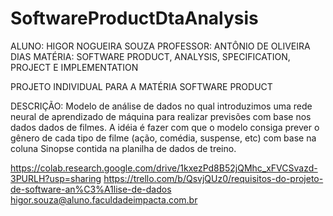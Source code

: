 # SoftwareProductDtaAnalysis

ALUNO: HIGOR NOGUEIRA SOUZA
PROFESSOR: ANTÔNIO DE OLIVEIRA DIAS
MATÉRIA: SOFTWARE PRODUCT, ANALYSIS, SPECIFICATION, PROJECT E IMPLEMENTATION

PROJETO INDIVIDUAL PARA A MATÉRIA SOFTWARE PRODUCT

DESCRIÇÃO: Modelo de análise de dados no qual introduzimos uma rede neural de aprendizado de máquina para realizar previsões com base nos dados dados de filmes. A idéia é fazer com que o modelo consiga prever o gênero de cada tipo de filme (ação, comédia, suspense, etc) com base na coluna Sinopse contida na planilha de dados de treino.

https://colab.research.google.com/drive/1kxezPd8B52jQMhc_xFVCSvazd-3PURLH?usp=sharing
https://trello.com/b/QsvjQUz0/requisitos-do-projeto-de-software-an%C3%A1lise-de-dados
higor.souza@aluno.faculdadeimpacta.com.br
